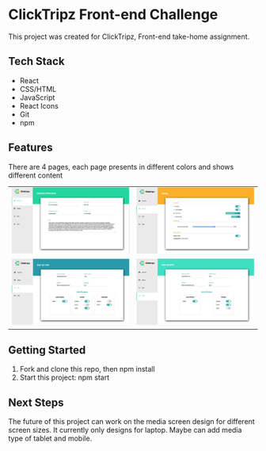 # ClickTripz Front-end Challenge

This project was created for ClickTripz, Front-end take-home assignment. 

## Tech Stack

- React 
- CSS/HTML
- JavaScript
- React Icons
- Git
- npm

## Features

There are 4 pages, each page presents in different colors and shows different content

<table>
  <tr>
    <td valign="top"><img src="./public/img/screen1.png" width="500"/></td>
    <td valign="top"><img src="./public/img/screen2.png" width="500"/></td>
  </tr>
    <td valign="top"><img src="./public/img/screen3.png" width="500"/></td>
    <td valign="top"><img src="./public/img/screen4.png" width="500"/></td>
  </tr>
</table>

## Getting Started

1. Fork and clone this repo, then npm install
2. Start this project: npm start

## Next Steps

The future of this project can work on the media screen design for different screen sizes. It currently only designs for laptop. Maybe can add media type of tablet and mobile.




